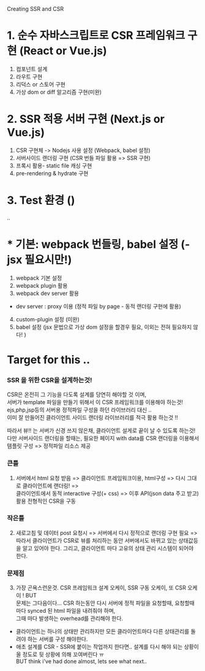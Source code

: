 Creating SSR and CSR 

# 1. 순수 자바스크립트로 CSR 프레임워크 구현 (React or Vue.js) 
1. 컴포넌트 설계 
2. 라우트 구현
3. 리덕스 or 스토어 구현
4. 가상 dom or diff 알고리즘 구현(미완) 

# 2. SSR 적용 서버 구현 (Next.js or Vue.js) 
1. CSR 구현체 -> Nodejs 사용 설정 (Webpack, babel 설정)
2. 서버사이드 랜더링 구현 (CSR 번들 파일 활용 => SSR 구현) 
3. 프록시 활용- static file 캐싱 구현
4. pre-rendering & hydrate 구현 

# 3. Test 환경 ()
..

# * 기본: webpack 번들링, babel 설정 (-jsx 필요시만!)
1. webpack 기본 설정 
2. webpack plugin 활용
3. webpack dev server 활용 
 - dev server : proxy 이용 (정적 파일 by page - 동적 랜더링 구현에 활용)
4. custom-plugin 설정 (미완)
5. babel 설정 (jsx 문법으로 가상 dom 설정을 할경우 필요, 이외는 전혀 필요하지 않다! )
 
# Target for this .. 
### SSR 을 위한 CSR을 설계하는것!  
CSR은 온전히 그 기능을 다도록 설계를 당연히 해야할 것 이며,  
서버가 template 파일을 만들기 위해서 이 CSR 프레임워크를 이용해야 하는것!  
ejs,php,jsp등의 서버용 정적파일 구성을 하던 라이브러리 대신 ..   
이미 잘 만들어진 클라이언트 사이드 랜더링 라이브러리를 적극 활용 하는것 !!  

따라서 뷰!! 는 서버가 신경 쓰지 않은채, 클라이언트 설게로 끝이 날 수 있도록 하는것! 
다만 서버사이드 랜더링을 할때는, 필요한 페이지 with data를 CSR 랜더링을 이용해서 템플릿 구성 => 정적파일 리소스 제공    
### 큰틀 
1. 서버에서 html 요청 받음 => 클라이언트 프레임워크이용, html구성 => 다시 그대로 클라이언트에 랜더링! =>     
클라이언트에서 동적 interactive 구성(+ css) => 이후 API(json data 주고 받고) 활용 전형적인 CSR을 구동   
### 작은틀 
2. 새로고침 및 데이터 post 요청시 => 서버에서 다시 정적으로 랜더링 구현 필요 =>   
따라서 클라이언트가 CSR로 뷰를 처리하는 동안 서버에서도 바뀌고 있는 상태값등을 알고 있어야 한다. 
그리고, 클라이언트 마다 고유의 상태 관리 시스템이 되어야 한다. 
### 문제점 
3. 가장 곤욕스런운것. CSR 프레임워크 설계 오케이, SSR 구동 오케이, 또 CSR 오케이 ! BUT     
문제는 그다음이다... CSR 하는동안 다시 서버에 정적 파일을 요청할때, 요청할때 마다 synced 된 html 파일을 내려줘야 하며,   
그때 마다 발생하는 overhead를 관리해야 한다.   
+ 클라이언트는 하나의 상태만 관리하지만 모든 클라이언트마다 다른 상태관리를 돌려야 하는 서버를 구성 해야한다.     
+ 애초 설계를 CSR - SSR에 붙이는 작업까지 한다면.. 설계를 다시 해야 되는 상황이 올 정도로 뒷 상황에 의해 꼬여버린다 ㅠ     
BUT think i've had done almost, lets see what next..  

